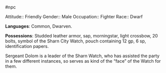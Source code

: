 #npc

Attitude:: Friendly
Gender:: Male
Occupation:: Fighter
Race:: Dwarf

**Languages**: Common, Dwarven.

**Possessions**: Studded leather armor, sap, morningstar, light crossbow, 20 bolts, symbol of the Sharn City Watch, pouch containing 12 gp, 6 sp, identification papers.

Sergeant Dolom is a leader of the Sharn Watch, who has assisted the party in a few different instances, so serves as kind of the “face” of the Watch for them.